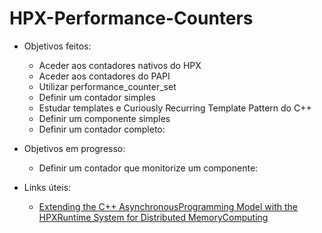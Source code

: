 # HPX-Performance-Counters

* Objetivos feitos:
  * Aceder aos contadores nativos do HPX
  * Aceder aos contadores do PAPI
  * Utilizar performance_counter_set
  * Definir um contador simples
  * Estudar templates e Curiously Recurring Template Pattern do C++
  * Definir um componente simples
  * Definir um contador completo:
  
* Objetivos em progresso:
  * Definir um contador que monitorize um componente:


* Links úteis:
  * [Extending the C++ AsynchronousProgramming Model with the HPXRuntime System for Distributed MemoryComputing](https://www.google.com/url?sa=t&rct=j&q=&esrc=s&source=web&cd=&ved=2ahUKEwiFvefU99rvAhXUA2MBHcEiD_A4ChAWMAB6BAgDEAM&url=https%3A%2F%2Fopus4.kobv.de%2Fopus4-fau%2Ffiles%2F11078%2FDissertationHellerThomas.pdf&usg=AOvVaw1P_Gs4NJmNGhqkegz9KcyZ)
